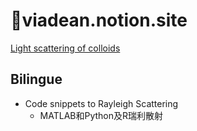 # :ocean:viadean.notion.site
[Light scattering of colloids](https://viadean.notion.site/Light-scattering-of-colloids-13b1ae7b9a328016b416d9d271ea55c3)

## Bilingue
- Code snippets to Rayleigh Scattering
  - MATLAB和Python及R瑞利散射
